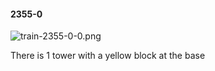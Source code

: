 #### 2355-0
![train-2355-0-0.png](https://github.com/lil-lab/nlvr/raw/master/nlvr/train/images/10/train-2355-0-0.png "train-2355-0-0.png")

There is 1 tower with a yellow block at the base